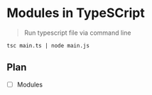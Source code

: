 # Modules in TypeSCript

> Run typescript file via command line

```shell
tsc main.ts | node main.js
```

## Plan

- [ ] Modules
